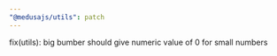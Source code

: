 ```yaml
---
"@medusajs/utils": patch
---
```


fix(utils): big bumber should give numeric value of 0 for small numbers
